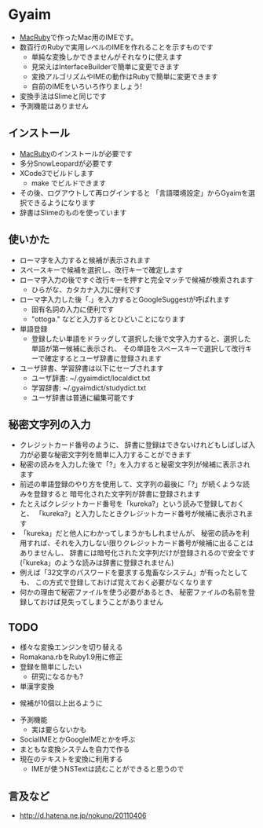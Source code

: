 # Gyaim

* [MacRuby](http://www.macruby.org/)で作ったMac用のIMEです。
* 数百行のRubyで実用レベルのIMEを作れることを示すものです
  * 単純な変換しかできませんがそれなりに使えます
  * 見栄えはInterfaceBuilderで簡単に変更できます
  * 変換アルゴリズムやIMEの動作はRubyで簡単に変更できます
  * 自前のIMEをいろいろ作りましょう!
 * 変換手法はSlimeと同じです
 * 予測機能はありません

## インストール

 * [MacRuby](http://www.macruby.org/)のインストールが必要です
 * 多分SnowLeopardが必要です
 * XCode3でビルドします
   * make でビルドできます
 * その後、ログアウトして再ログインすると
   「言語環境設定」からGyaimを選択できるようになります
 * 辞書はSlimeのものを使っています

## 使いかた

 * ローマ字を入力すると候補が表示されます
 * スペースキーで候補を選択し、改行キーで確定します
 * ローマ字入力の後ですぐ改行キーを押すと完全マッチで候補が検索されます
    * ひらがな、カタカナ入力に便利です
 * ローマ字入力した後「.」を入力するとGoogleSuggestが呼ばれます
    * 固有名詞の入力に便利です
    * "ottoga." などと入力するとひどいことになります
 * 単語登録
    - 登録したい単語をドラッグして選択した後で文字入力すると、選択した単語が第一候補に表示され、
      その単語をスペースキーで選択して改行キーで確定するとユーザ辞書に登録されます
 * ユーザ辞書、学習辞書は以下にセーブされます
    - ユーザ辞書: ~/.gyaimdict/localdict.txt
    - 学習辞書: ~/.gyaimdict/studydict.txt
    - ユーザ辞書は普通に編集可能です

## 秘密文字列の入力

 * クレジットカード番号のように、
   辞書に登録はできないけれどもしばしば入力が必要な秘密文字列を簡単に入力することができます
 * 秘密の読みを入力した後で「?」を入力すると秘密文字列が候補に表示されます
 * 前述の単語登録のやり方を使用して、文字列の最後に「?」が続くような読みを登録すると
   暗号化された文字列が辞書に登録されます
 * たとえばクレジットカード番号を「kureka?」という読みで登録しておくと、
   「kureka?」と入力したときクレジットカード番号が候補に表示されます
 * 「kureka」だと他人にわかってしまうかもしれませんが、
   秘密の読みを利用すれば、それを入力しない限りクレジットカード番号が候補に出ることはありませんし、
   辞書には暗号化された文字列だけが登録されるので安全です
   (「kureka」のような読みは辞書に登録されません)
 * 例えば「32文字のパスワードを要求する鬼畜なシステム」が有ったとしても、
   この方式で登録しておけば覚えておく必要がなくなります
 * 何かの理由で秘密ファイルを使う必要があるとき、
   秘密ファイルの名前を登録しておけば見失ってしまうことがありません

## TODO

 * 様々な変換エンジンを切り替える
 * Romakana.rbをRuby1.9用に修正
 * 登録を簡単にしたい
    - 研究になるかも?
 * 単漢字変換
  - 候補が10個以上出るように
 * 予測機能
    - 実は要らないかも
 * SocialIMEとかGoogleIMEとかを呼ぶ
 * まともな変換システムを自力で作る
 * 現在のテキストを変換に利用する
   - IMEが使うNSTextは読むことができると思うので

## 言及など

 * http://d.hatena.ne.jp/nokuno/20110406

<!--

## 論文ネタ

 * IME用のヒントを与えるアプリケーション
        <input type="text" hint="kamakura_address">
   みたいにすると鎌倉の住所を入力しやすいIMEが出てくる
 * ヒントを出すだけだと既に色々あるかも
 * ヒントによって画像すら入れられるようにすると凄い
 * MacのIMEで画像を入力できる気がする
    - NSTextViewじゃなくてWebView(?)にすればよい
-->
